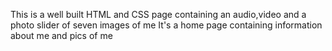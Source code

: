 This is a well built HTML and CSS page containing an audio,video and a photo slider of seven images of me
It's a home page containing information  about me and pics of me
